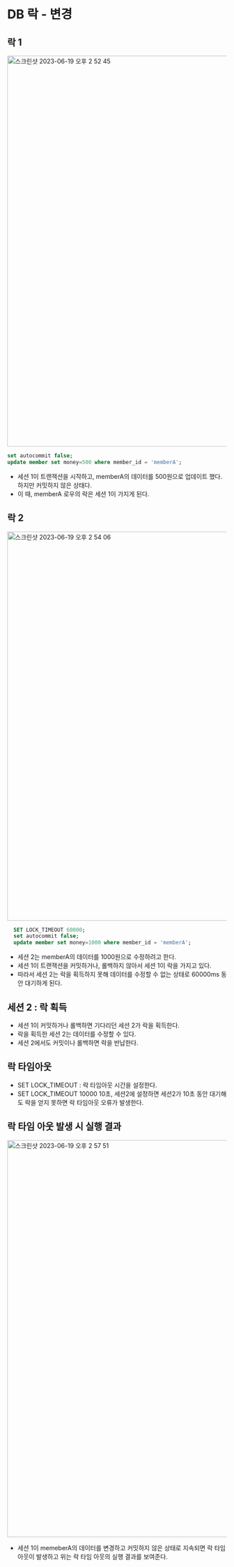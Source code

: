 # DB 락 - 변경

## 락 1
<img width="896" alt="스크린샷 2023-06-19 오후 2 52 45" src="https://github.com/novicePGT/learn-jdbc/assets/91667488/f1584f39-7054-4f26-89bb-7b8394893dde">   

```sql
set autocommit false;
update member set money=500 where member_id = 'memberA';
```

- 세션 1이 트랜잭션을 시작하고, memberA의 데이터를 500원으로 업데이트 했다. 하지만 커밋하지 않은 상태다.
- 이 때, memberA 로우의 락은 세션 1이 가지게 된다.

## 락 2
<img width="892" alt="스크린샷 2023-06-19 오후 2 54 06" src="https://github.com/novicePGT/learn-jdbc/assets/91667488/eaf4fade-0c45-48e5-9db8-db2b40e4206d">   

```sql
  SET LOCK_TIMEOUT 60000;
  set autocommit false;
  update member set money=1000 where member_id = 'memberA';
```

- 세션 2는 memberA의 데이터를 1000원으로 수정하려고 한다.
- 세션 1이 트랜잭션을 커밋하거나, 롤백하지 않아서 세션 1이 락을 가지고 있다.
- 따라서 세션 2는 락을 획득하지 못해 데이터를 수정할 수 없는 상태로 60000ms 동안 대기하게 된다.

## 세션 2 : 락 획득
- 세션 1이 커밋하거나 롤백하면 기다리던 세션 2가 락을 획득한다.
- 락을 획득한 세션 2는 데이터를 수정할 수 있다.
- 세션 2에서도 커밋이나 롤백하면 락을 반납한다.

## 락 타임아웃
- SET LOCK_TIMEOUT <milliseconds> : 락 타임아웃 시간을 설정한다.
- SET LOCK_TIMEOUT 10000 10초, 세션2에 설정하면 세션2가 10초 동안 대기해도 락을 얻지 못하면 락 타임아웃 오류가 발생한다.
  
## 락 타임 아웃 발생 시 실행 결과
<img width="910" alt="스크린샷 2023-06-19 오후 2 57 51" src="https://github.com/novicePGT/learn-jdbc/assets/91667488/453fe9a6-9261-4719-9cd3-60642a8ed93c">
  
  
  - 세션 1이 memeberA의 데이터를 변경하고 커밋하지 않은 상태로 지속되면 락 타임아웃이 발생하고 위는 락 타임 아웃의 실행 결과를 보여준다.
